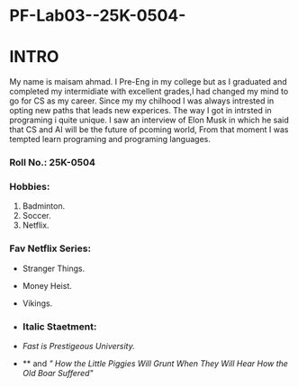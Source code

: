 # PF-Lab03--25K-0504-
# INTRO
My name is maisam ahmad. I Pre-Eng in my college but as I graduated and completed my intermidiate with excellent grades,I had changed my mind to go for CS as my career. Since my my chilhood I was always intrested in opting new paths that leads new experices. The way I got in intrsted in programing i quite unique. I saw an interview of Elon Musk in which he said that CS and AI will be the future of pcoming world, From that moment I was tempted learn programing and programing languages.
### Roll No.: 25K-0504
### Hobbies: 
1. Badminton.
2. Soccer.
3. Netflix.

### Fav Netflix Series:
- Stranger Things.
- Money Heist.
- Vikings.
- ### Italic Staetment:
- _Fast is  Prestigeous University._

- ** and _" How the Little Piggies Will Grunt When They Will Hear How the Old Boar Suffered"_
